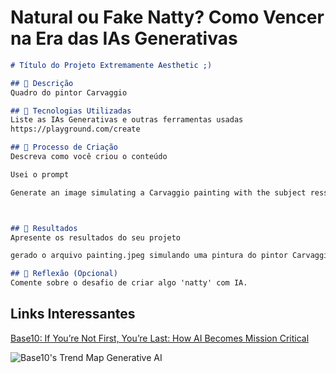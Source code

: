 # Natural ou Fake Natty? Como Vencer na Era das IAs Generativas


```markdown
# Título do Projeto Extremamente Aesthetic ;)

## 📒 Descrição
Quadro do pintor Carvaggio

## 🤖 Tecnologias Utilizadas
Liste as IAs Generativas e outras ferramentas usadas
https://playground.com/create

## 🧐 Processo de Criação
Descreva como você criou o conteúdo

Usei o prompt

Generate an image simulating a Carvaggio painting with the subject ressurection of christ. Show Christ leaving the tomb.



## 🚀 Resultados
Apresente os resultados do seu projeto

gerado o arquivo painting.jpeg simulando uma pintura do pintor Carvaggio

## 💭 Reflexão (Opcional)
Comente sobre o desafio de criar algo 'natty' com IA.
```



## Links Interessantes

[Base10: If You’re Not First, You’re Last: How AI Becomes Mission Critical](https://base10.vc/post/generative-ai-mission-critical/)

![Base10's Trend Map Generative AI](https://github.com/digitalinnovationone/lab-natty-or-not/assets/730492/f4df26e8-f8f7-4419-8252-c69d73ea930c)
